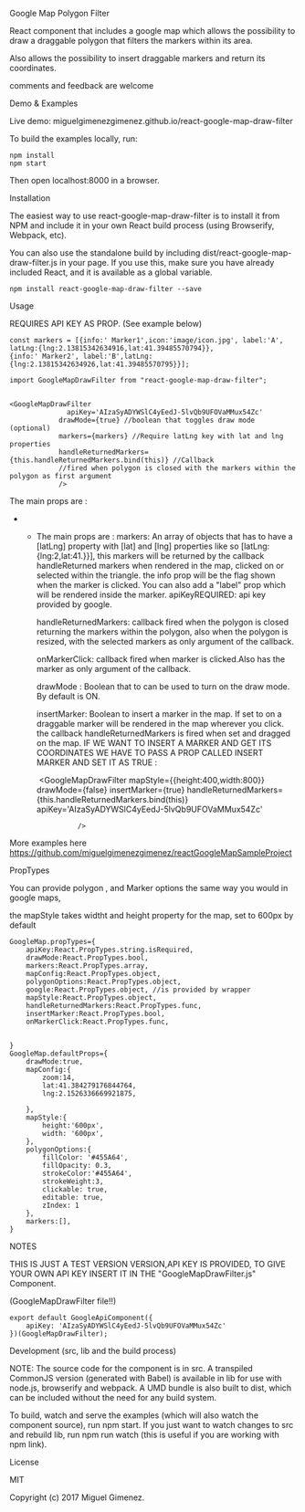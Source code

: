 Google Map Polygon Filter

React component that includes a google map which allows the possibility to draw a draggable polygon that filters the markers within its area.

Also allows the possibility to insert draggable markers and return its coordinates.

 comments and feedback are welcome



Demo & Examples





Live demo: miguelgimenezgimenez.github.io/react-google-map-draw-filter

To build the examples locally, run:

    npm install
    npm start

Then open localhost:8000 in a browser.

Installation

The easiest way to use react-google-map-draw-filter is to install it from NPM and include it in your own React build process (using Browserify, Webpack, etc).

You can also use the standalone build by including dist/react-google-map-draw-filter.js in your page. If you use this, make sure you have already included React, and it is available as a global variable.

    npm install react-google-map-draw-filter --save

Usage

REQUIRES API KEY AS PROP. (See example below)

    const markers = [{info:' Marker1',icon:'image/icon.jpg', label:'A',
    latLng:{lng:2.13815342634916,lat:41.39485570794}},
    {info:' Marker2', label:'B',latLng:{lng:2.13815342634926,lat:41.39485570795}}];
    
    import GoogleMapDrawFilter from "react-google-map-draw-filter";
    
    
    <GoogleMapDrawFilter
    		      apiKey='AIzaSyADYWSlC4yEedJ-5lvQb9UFOVaMMux54Zc'
    			drawMode={true} //boolean that toggles draw mode (optional)
    			markers={markers} //Require latLng key with lat and lng properties
    			handleReturnedMarkers={this.handleReturnedMarkers.bind(this)} //Callback
    			//fired when polygon is closed with the markers within the polygon as first argument
    			/>								



The main props are :

- - The main props are :
    markers:
    An array of objects that has to have a [latLng] property with [lat] and  [lng] properties like so [latLng:{lng:2,lat:41.}}], this markers will be returned by the callback handleReturned markers when rendered in the map, clicked on or selected within the triangle.
    the info prop will be the flag shown when the marker is clicked. You can also add a "label" prop which will be rendered inside the marker.
    apiKeyREQUIRED:
      api key provided by google.
    		
    handleReturnedMarkers:
      callback fired when the polygon is closed returning the markers within the polygon, also when the polygon is resized, with the selected markers as only argument of the callback.
    		
    onMarkerClick:
       callback fired when marker is clicked.Also has the marker as only argument of the callback.
    			
    drawMode :
       Boolean that to can be used to turn on the draw mode. By default is ON.
    			
    insertMarker:
       Boolean to insert a marker in the map. If set to on a draggable marker will be rendered in the map wherever you click. the callback handleReturnedMarkers is fired when set and dragged on the map.
    IF WE WANT TO INSERT A MARKER AND GET ITS COORDINATES WE HAVE TO PASS A PROP CALLED INSERT MARKER AND SET IT AS TRUE :

      <GoogleMapDrawFilter
                    mapStyle={{height:400,width:800}}
                    drawMode={false}
                    insertMarker={true}
                    handleReturnedMarkers={this.handleReturnedMarkers.bind(this)}
    	    		apiKey='AIzaSyADYWSlC4yEedJ-5lvQb9UFOVaMMux54Zc'
    
                  />

More examples here https://github.com/miguelgimenezgimenez/reactGoogleMapSampleProject

PropTypes

You can provide polygon , and Marker options the same way you would in google maps,

the mapStyle takes widtht and height property for the map, set to 600px by default

    GoogleMap.propTypes={
    	apiKey:React.PropTypes.string.isRequired,
    	drawMode:React.PropTypes.bool,
    	markers:React.PropTypes.array,
    	mapConfig:React.PropTypes.object,
    	polygonOptions:React.PropTypes.object,
    	google:React.PropTypes.object, //is provided by wrapper
    	mapStyle:React.PropTypes.object,
    	handleReturnedMarkers:React.PropTypes.func,
    	insertMarker:React.PropTypes.bool,
    	onMarkerClick:React.PropTypes.func,
    
    
    }
    GoogleMap.defaultProps={
    	drawMode:true,
    	mapConfig:{
    		zoom:14,
    		lat:41.384279176844764,
    		lng:2.1526336669921875,
    
    	},
    	mapStyle:{
    		height:'600px',
    		width: '600px',
    	},
    	polygonOptions:{
    		fillColor: '#455A64',
    		fillOpacity: 0.3,
    		strokeColor:'#455A64',
    		strokeWeight:3,
    		clickable: true,
    		editable: true,
    		zIndex: 1
    	},
    	markers:[],
    }

NOTES

THIS IS JUST A TEST VERSION VERSION,API KEY IS PROVIDED, TO GIVE YOUR OWN API KEY INSERT IT IN THE "GoogleMapDrawFilter.js" Component.

(GoogleMapDrawFilter file!!)

    export default GoogleApiComponent({
    	apiKey: 'AIzaSyADYWSlC4yEedJ-5lvQb9UFOVaMMux54Zc'
    })(GoogleMapDrawFilter);

Development (src, lib and the build process)

NOTE: The source code for the component is in src. A transpiled CommonJS version (generated with Babel) is available in lib for use with node.js, browserify and webpack. A UMD bundle is also built to dist, which can be included without the need for any build system.

To build, watch and serve the examples (which will also watch the component source), run npm start. If you just want to watch changes to src and rebuild lib, run npm run watch (this is useful if you are working with npm link).

License

MIT

Copyright (c) 2017 Miguel Gimenez.
